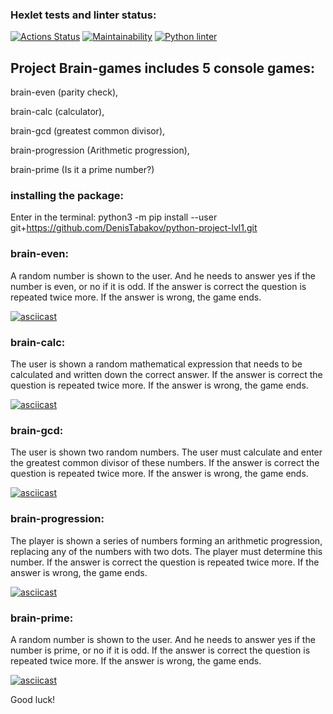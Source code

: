 ### Hexlet tests and linter status:
[![Actions Status](https://github.com/DenisTabakov/python-project-lvl1/workflows/hexlet-check/badge.svg)](https://github.com/DenisTabakov/python-project-lvl1/actions)
[![Maintainability](https://api.codeclimate.com/v1/badges/a99a88d28ad37a79dbf6/maintainability)](https://codeclimate.com/github/codeclimate/codeclimate/maintainability)
[![Python linter](https://github.com/DenisTabakov/python-project-lvl1/actions/workflows/linter_flake8.yml/badge.svg)](https://github.com/DenisTabakov/python-project-lvl1/actions/workflows/linter_flake8.yml)

## Project Brain-games includes 5 console games:
brain-even (parity check),

brain-calc (calculator),

brain-gcd (greatest common divisor),

brain-progression (Arithmetic progression),

brain-prime (Is it a prime number?)

### installing the package:
Enter in the terminal: python3 -m pip install --user git+https://github.com/DenisTabakov/python-project-lvl1.git

### brain-even:
A random number is shown to the user. And he needs to answer yes if the number is even, or no if it is odd.
If the answer is correct the question is repeated twice more. If the answer is wrong, the game ends.

[![asciicast](https://asciinema.org/a/jtXFfH17Ae13U9nOS5LXxkbYE.png)](https://asciinema.org/a/jtXFfH17Ae13U9nOS5LXxkbYE)

### brain-calc:
The user is shown a random mathematical expression that needs to be calculated and written down the correct answer. If the answer is correct the question is repeated twice more. If the answer is wrong, the game ends.

[![asciicast](https://asciinema.org/a/UY7h0IsUWMHK2KKukw8j9aIcr.png)](https://asciinema.org/a/UY7h0IsUWMHK2KKukw8j9aIcr)

### brain-gcd:
The user is shown two random numbers. The user must calculate and enter the greatest common divisor of these numbers. If the answer is correct the question is repeated twice more. If the answer is wrong, the game ends.

[![asciicast](https://asciinema.org/a/a1fLh7kSGpYHjwfKpzdSa0UxP.png)](https://asciinema.org/a/a1fLh7kSGpYHjwfKpzdSa0UxP)

### brain-progression:
The player is shown a series of numbers forming an arithmetic progression, replacing any of the numbers with two dots. The player must determine this number. If the answer is correct the question is repeated twice more. If the answer is wrong, the game ends.

[![asciicast](https://asciinema.org/a/wDxmiNlMzGbs028wl1JWqU7WD.png)](https://asciinema.org/a/wDxmiNlMzGbs028wl1JWqU7WD)

### brain-prime:
A random number is shown to the user. And he needs to answer yes if the number is prime, or no if it is odd.
If the answer is correct the question is repeated twice more. If the answer is wrong, the game ends.

[![asciicast](https://asciinema.org/a/M6H2JZB1WIdx9O2lEbG61jolg.png)](https://asciinema.org/a/M6H2JZB1WIdx9O2lEbG61jolg)

Good luck!
